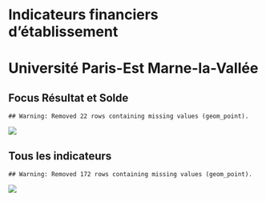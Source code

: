 Indicateurs financiers d’établissement
================

# Université Paris-Est Marne-la-Vallée

## Focus Résultat et Solde

    ## Warning: Removed 22 rows containing missing values (geom_point).

![](/home/julien/repo/cpesr/RFC/Finances/Etablissements/université_paris_est_marne_la_vallée_files/figure-gfm/etab.focus-1.png)<!-- -->

## Tous les indicateurs

    ## Warning: Removed 172 rows containing missing values (geom_point).

![](/home/julien/repo/cpesr/RFC/Finances/Etablissements/université_paris_est_marne_la_vallée_files/figure-gfm/etab-1.png)<!-- -->
